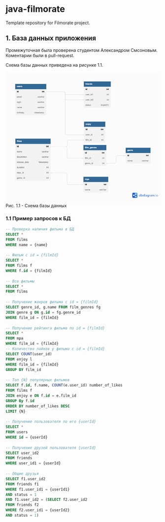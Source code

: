 # java-filmorate
Template repository for Filmorate project.

## 1. База данных приложения
Промежуточная была проверена студентом Александром Смсоновым. Коментарии были в pull-request.

Схема базы данных приведена на рисунке 1.1.


![filmorate_db](src/main/resources/filmorate_db.png)
Рис. 1.1 - Схема базы данных

### 1.1 Пример запросов к БД

```sql
-- Проверка наличия фильма в БД
SELECT *
FROM films
WHERE name = {name}

-- Фильм с id = {filmId}
SELECT *
FROM films f
WHERE f.id = {filmId}

-- Все фильмы
SELECT *
FROM films

-- Получение жанров фильма с id = {filmId}
SELECT genre_id, g.name FROM film_genres fg
JOIN genre g ON g.id = fg.genre_id
WHERE film_id = {filmId}

-- Получение рейтинга фильма по id = {filmId}
SELECT *
FROM mpa
WHERE film_id = {filmId}
-- Количество лайков у фильма с id = {filmId}
SELECT COUNT(user_id)
FROM enjoy l
WHERE film_id = {filmId}
GROUP BY film_id

-- Топ {N} популярных фильмов
SELECT f.id, f.name, COUNT(e.user_id) number_of_likes
FROM films f
JOIN enjoy e ON f.id = e.film_id
GROUP By f.id
ORDER BY number_of_likes DESC
LIMIT {N}

-- Получение пользователя по его {userId}
SELECT *
FROM users
WHERE id = {userId}

-- Получение друзей пользователя {userId}
SELECT user_id2
FROM friends
WHERE user_id1 = {userId}

-- Общие друзья
SELECT f1.user_id2
FROM friends f1
WHERE f1.user_id1 = {userId1}
AND status = 1
AND f1.user_id2 = (SELECT f2.user_id2
FROM friends f2
WHERE f2.user_id1 = {userId2}
AND status = 1)
```


